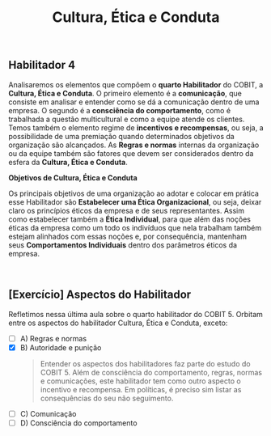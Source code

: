 <div align="center">

  # Cultura, Ética e Conduta

</div>

<br>

## Habilitador 4

Analisaremos os elementos que compõem o **quarto Habilitador** do COBIT, a **Cultura, Ética e Conduta**. O primeiro elemento é a **comunicação**, que consiste em analisar e entender como se dá a comunicação dentro de uma empresa. O segundo é a **consciência do comportamento**, como é trabalhada a questão multicultural e como a equipe atende os clientes. Temos também o elemento regime de **incentivos e recompensas**, ou seja, a possibilidade de uma premiação quando determinados objetivos da organização são alcançados. As **Regras e normas** internas da organização ou da equipe também são fatores que devem ser considerados dentro da esfera da **Cultura, Ética e Conduta**.

**Objetivos de Cultura, Ética e Conduta**

Os principais objetivos de uma organização ao adotar e colocar em prática esse Habilitador são **Estabelecer uma Ética Organizacional**, ou seja, deixar claro os princípios éticos da empresa e de seus representantes. Assim como estabelecer também a **Ética Individual**, para que além das noções éticas da empresa como um todo os indivíduos que nela trabalham também estejam alinhados com essas noções e, por consequência, mantenham seus **Comportamentos Individuais** dentro dos parâmetros éticos da empresa.

<br>

## [Exercício] Aspectos do Habilitador

Refletimos nessa última aula sobre o quarto habilitador do COBIT 5. Orbitam entre os aspectos do habilitador Cultura, Ética e Conduta, exceto:

- [ ] A) Regras e normas
- [x] B) Autoridade e punição
  > Entender os aspectos dos habilitadores faz parte do estudo do COBIT 5. Além de consciência do comportamento, regras, normas e comunicações, este habilitador tem como outro aspecto o incentivo e recompensa. Em políticas, é preciso sim listar as consequências do seu não seguimento.
- [ ] C) Comunicação
- [ ] D) Consciência do comportamento